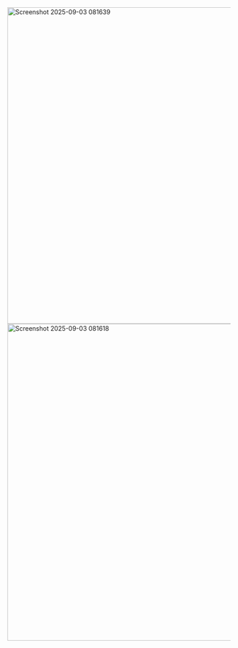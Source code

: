 <img width="897" height="715" alt="Screenshot 2025-09-03 081639" src="https://github.com/user-attachments/assets/5eecfd99-ae72-4676-8bc6-b607c4cddb27" />
<img width="900" height="716" alt="Screenshot 2025-09-03 081618" src="https://github.com/user-attachments/assets/513dd972-449a-4f81-a3da-2ae662da333a" />
